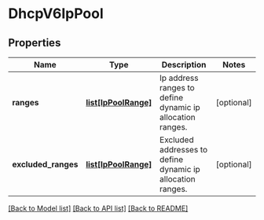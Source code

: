 # DhcpV6IpPool

## Properties
Name | Type | Description | Notes
------------ | ------------- | ------------- | -------------
**ranges** | [**list[IpPoolRange]**](IpPoolRange.md) | Ip address ranges to define dynamic ip allocation ranges. | [optional] 
**excluded_ranges** | [**list[IpPoolRange]**](IpPoolRange.md) | Excluded addresses to define dynamic ip allocation ranges. | [optional] 

[[Back to Model list]](../README.md#documentation-for-models) [[Back to API list]](../README.md#documentation-for-api-endpoints) [[Back to README]](../README.md)

